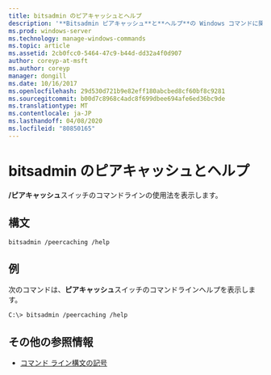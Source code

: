 ```yaml
---
title: bitsadmin のピアキャッシュとヘルプ
description: '**Bitsadmin ピアキャッシュ**と**ヘルプ**の Windows コマンドに関するトピックでは、/ピアキャッシュスイッチのコマンドラインの使用方法を示しています。'
ms.prod: windows-server
ms.technology: manage-windows-commands
ms.topic: article
ms.assetid: 2cb0fcc0-5464-47c9-b44d-dd32a4f0d907
author: coreyp-at-msft
ms.author: coreyp
manager: dongill
ms.date: 10/16/2017
ms.openlocfilehash: 29d530d721b9e82eff180abcbed8cf60bf8c9281
ms.sourcegitcommit: b00d7c8968c4adc8f699dbee694afe6ed36bc9de
ms.translationtype: MT
ms.contentlocale: ja-JP
ms.lasthandoff: 04/08/2020
ms.locfileid: "80850165"
---
```

# <a name="bitsadmin-peercaching-and-help"></a>bitsadmin のピアキャッシュとヘルプ

**/ピアキャッシュ**スイッチのコマンドラインの使用法を表示します。

## <a name="syntax"></a>構文

```
bitsadmin /peercaching /help
```

## <a name="examples"></a><a name=BKMK_examples></a>例

次のコマンドは、**ピアキャッシュ**スイッチのコマンドラインヘルプを表示します。

```
C:\> bitsadmin /peercaching /help
```

## <a name="additional-references"></a>その他の参照情報

- [コマンド ライン構文の記号](command-line-syntax-key.md)